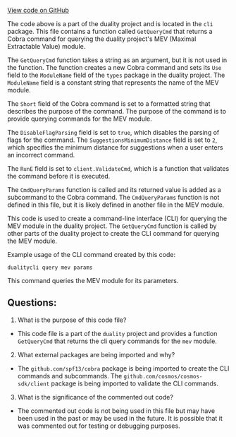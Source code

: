 [View code on GitHub](https://github.com/duality-labs/duality/mev/client/cli/query.go)

The code above is a part of the duality project and is located in the `cli` package. This file contains a function called `GetQueryCmd` that returns a Cobra command for querying the duality project's MEV (Maximal Extractable Value) module. 

The `GetQueryCmd` function takes a string as an argument, but it is not used in the function. The function creates a new Cobra command and sets its `Use` field to the `ModuleName` field of the `types` package in the duality project. The `ModuleName` field is a constant string that represents the name of the MEV module. 

The `Short` field of the Cobra command is set to a formatted string that describes the purpose of the command. The purpose of the command is to provide querying commands for the MEV module. 

The `DisableFlagParsing` field is set to `true`, which disables the parsing of flags for the command. The `SuggestionsMinimumDistance` field is set to `2`, which specifies the minimum distance for suggestions when a user enters an incorrect command. 

The `RunE` field is set to `client.ValidateCmd`, which is a function that validates the command before it is executed. 

The `CmdQueryParams` function is called and its returned value is added as a subcommand to the Cobra command. The `CmdQueryParams` function is not defined in this file, but it is likely defined in another file in the MEV module. 

This code is used to create a command-line interface (CLI) for querying the MEV module in the duality project. The `GetQueryCmd` function is called by other parts of the duality project to create the CLI command for querying the MEV module. 

Example usage of the CLI command created by this code: 

```
dualitycli query mev params
```

This command queries the MEV module for its parameters.
## Questions: 
 1. What is the purpose of this code file?
- This code file is a part of the `duality` project and provides a function `GetQueryCmd` that returns the cli query commands for the `mev` module.

2. What external packages are being imported and why?
- The `github.com/spf13/cobra` package is being imported to create the CLI commands and subcommands. The `github.com/cosmos/cosmos-sdk/client` package is being imported to validate the CLI commands.

3. What is the significance of the commented out code?
- The commented out code is not being used in this file but may have been used in the past or may be used in the future. It is possible that it was commented out for testing or debugging purposes.
